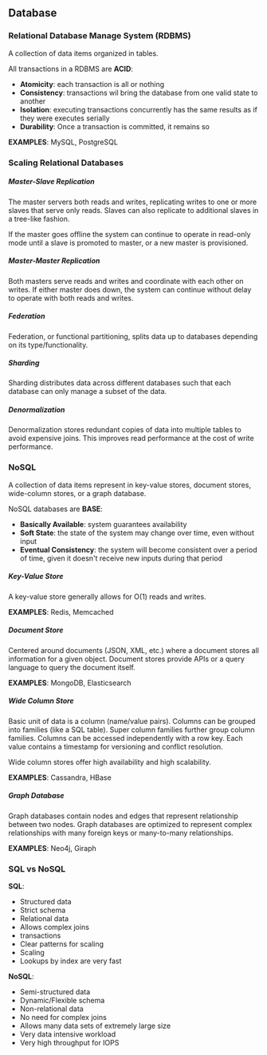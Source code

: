 ## Database

### Relational Database Manage System (RDBMS)

A collection of data items organized in tables.

All transactions in a RDBMS are __ACID__:
- __Atomicity__: each transaction is all or nothing
- __Consistency__: transactions wil bring the database from one valid state to another
- __Isolation__: executing transactions concurrently has the same results as if they were executes serially
- __Durability__: Once a transaction is committed, it remains so

__EXAMPLES__: MySQL, PostgreSQL

### Scaling Relational Databases

##### Master-Slave Replication

The master servers both reads and writes, replicating writes to one or more slaves that serve only reads. Slaves can also replicate to additional slaves in a tree-like fashion. 

If the master goes offline the system can continue to operate in read-only mode until a slave is promoted to master, or a new master is provisioned.

##### Master-Master Replication

Both masters serve reads and writes and coordinate with each other on writes. If either master does down, the system can continue without delay to operate with both reads and writes.

##### Federation

Federation, or functional partitioning, splits data up to databases depending on its type/functionality. 

##### Sharding

Sharding distributes data across different databases such that each database can only manage a subset of the data.

##### Denormalization

Denormalization stores redundant copies of data into multiple tables to avoid expensive joins. This improves read performance at the cost of write performance. 

### NoSQL

A collection of data items represent in key-value stores, document stores, wide-column stores, or a graph database.

NoSQL databases are __BASE__:
- __Basically Available__: system guarantees availability
- __Soft State__: the state of the system may change over time, even without input
- __Eventual Consistency__: the system will become consistent over a period of time, given it doesn't receive new inputs during that period

##### Key-Value Store

A key-value store generally allows for O(1) reads and writes.

__EXAMPLES__: Redis, Memcached

##### Document Store

Centered around documents (JSON, XML, etc.) where a document stores all information for a given object. Document stores provide APIs or a query language to query the document itself.

__EXAMPLES__: MongoDB, Elasticsearch

##### Wide Column Store

Basic unit of data is a column (name/value pairs). Columns can be grouped into families (like a SQL table). Super column families further group column families. Columns can be accessed independently with a row key. Each value contains a timestamp for versioning and conflict resolution.

Wide column stores offer high availability and high scalability.

__EXAMPLES__: Cassandra, HBase

##### Graph Database

Graph databases contain nodes and edges that represent relationship between two nodes. Graph databases are optimized to represent complex relationships with many foreign keys or many-to-many relationships.

__EXAMPLES__: Neo4j, Giraph

### SQL vs NoSQL

__SQL__:
- Structured data
- Strict schema
- Relational data
- Allows complex joins
- transactions
- Clear patterns for scaling
- Scaling
- Lookups by index are very fast

__NoSQL__:
- Semi-structured data
- Dynamic/Flexible schema
- Non-relational data
- No need for complex joins
- Allows many data sets of extremely large size
- Very data intensive workload
- Very high throughput for IOPS